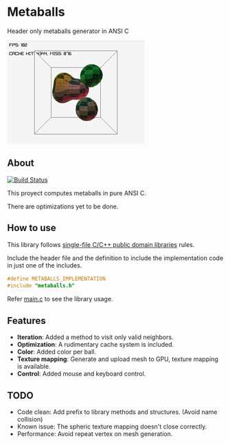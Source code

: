 # Metaballs

Header only metaballs generator in ANSI C

![Thumbnail](./thumbnail.gif)

## About

[![Build Status](https://github.com/casensiom/metaballs/actions/workflows/cmake-multi-platform.yml/badge.svg)](https://github.com/casensiom/metaballs/actions)


This proyect computes metaballs in pure ANSI C.

There are optimizations yet to be done.

## How to use

This library follows [single-file C/C++ public domain libraries](https://github.com/nothings/single_file_libs) rules.

Include the header file and the definition to include the implementation code in just one of the includes.

```c
#define METABALLS_IMPLEMENTATION
#include "metaballs.h"
``` 

Refer [main.c](https://github.com/casensiom/metaballs/main.c) to see the library usage.

## Features
- **Iteration**: Added a method to visit only valid neighbors.
- **Optimization**: A rudimentary cache system is included.
- **Color**: Added color per ball.
- **Texture mapping**: Generate and upload mesh to GPU, texture mapping is available.
- **Control**: Added mouse and keyboard control.

## TODO
 - Code clean: Add prefix to library methods and structures. (Avoid name collision)
 - Known issue: The spheric texture mapping doesn't close correctly.
 - Performance: Avoid repeat vertex on mesh generation.
